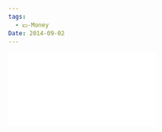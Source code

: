 ```yaml
---
tags:
  - 💵-Money
Date: 2014-09-02
---
```

![Financial-Insecurity-for-Graduate-Students-Contributes-to-Debt-and-Poverty.pdf](../../Attachments/Financial-Insecurity-for-Graduate-Students-Contributes-to-Debt-and-Poverty.pdf)